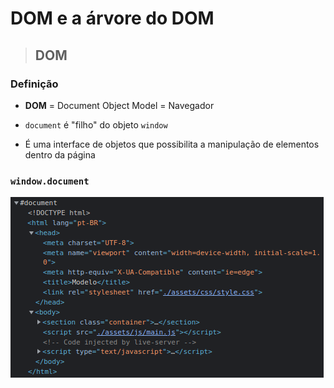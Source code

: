 # DOM e a árvore do DOM

> ## DOM

### **Definição**

* **DOM** = Document Object Model = Navegador

* `document` é "filho" do objeto `window`

* É uma interface de objetos que possibilita a manipulação de elementos dentro da página

### **`window.document`**

![](./assets/representacao-dom.png)